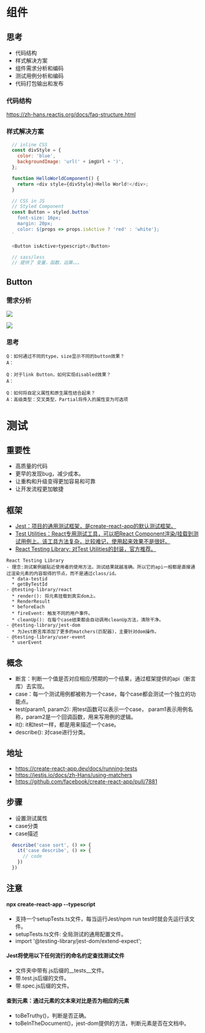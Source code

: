 
# 组件
## 思考
  * 代码结构
  * 样式解决方案
  * 组件需求分析和编码
  * 测试用例分析和编码
  * 代码打包输出和发布

### 代码结构
https://zh-hans.reactjs.org/docs/faq-structure.html

### 样式解决方案
```js
  // inline CSS
  const divStyle = {
    color: 'blue',
    backgroundImage: 'url(' + imgUrl + ')',
  };

  function HelloWorldComponent() {
    return <div style={divStyle}>Hello World!</div>;
  }
```

```js
  // CSS in JS
  // Styled Component
  const Button = styled.button`
    font-size: 16px;
    margin: 20px;
    color: ${props => props.isActive ? 'red' : 'white'};
  `

  <Button isActive>typescript</Button>
```

```js
  // sass/less
  // 提供了 变量，函数，运算。。。
```

## Button
### 需求分析
![](https://img.imgdb.cn/item/5f7dd5231cd1bbb86b7b5e8a.png)

![](https://img.imgdb.cn/item/5f7dd5b31cd1bbb86b7b7f41.png)

### 思考
```
Q：如何通过不同的type，size显示不同的button效果？
A：
```
```
Q：对于link Button，如何实现disabled效果？
A：
```
```
Q：如何将自定义属性和原生属性结合起来？
A：高级类型：交叉类型，Partial将传入的属性变为可选项
```

# 测试
## 重要性
- 高质量的代码
- 更早的发现bug，减少成本。
- 让重构和升级变得更加容易和可靠
- 让开发流程更加敏捷

## 框架
- <a href="https://jestjs.io/zh-Hans/">Jest：项目的通用测试框架，是create-react-app的默认测试框架。</a>
- <a href="https://zh-hans.reactjs.org/docs/test-utils.html">Test Utilities：React专用测试工具，可以把React Component渲染/挂载到测试用例上。该工具方法复杂，比较难记，使用起来效果不是很好。</a>
- <a href="https://testing-library.com/docs/">React Testing Library: 对Test Utilities的封装，官方推荐。</a>
```
React Testing Library
- 理念:测试案例越贴近使用者的使用方法，测试结果就越准确。所以它的api一般都是直接通过渲染元素的内容取得的节点，而不是通过class/id。
  * data-testid
  * getByTestId
- @testing-library/react
  * render(): 将元素挂载到真实dom上。
  * RenderResult
  * beforeEach
  * fireEvent: 触发不同的用户事件。
  * cleanUp(): 在每个case结束都会自动调用cleanUp方法，清除干净。
- @testing-library/jest-dom
  * 为Jest断言库添加了更多的matchers(匹配器)，主要针对dom操作。
- @testing-library/user-event
  * userEvent
```

## 概念
- 断言：判断一个值是否对应相应/预期的一个结果，通过框架提供的api（断言库）去实现。
- case：每一个测试用例都被称为一个case，每个case都会测试一个独立的功能点。
- test(param1, param2): 用test函数可以表示一个case， param1表示用例名称，param2是一个回调函数，用来写用例的逻辑。
- it(): it和test一样，都是用来描述一个case。
- describe(): 对case进行分类。

## 地址
- https://create-react-app.dev/docs/running-tests
- https://jestjs.io/docs/zh-Hans/using-matchers
- https://github.com/facebook/create-react-app/pull/7881

## 步骤
- 设置测试属性
- case分类
- case描述
```js
  describe('case sort', () => {
    it('case describe', () => {
      // code
    })
  })
```

## 注意
#### npx create-react-app --typescript
  * 支持一个setupTests.ts文件，每当运行Jest/npm run test时就会先运行该文件。
  * setupTests.ts文件: 全局测试的通用配置文件。
  * import '@testing-library/jest-dom/extend-expect';
#### Jest将使用以下任何流行的命名约定查找测试文件
  * 文件夹中带有.js后缀的__tests__文件。
  * 带.test.js后缀的文件。
  * 带.spec.js后缀的文件。
#### 查到元素：通过元素的文本来对比是否为相应的元素
  * toBeTruthy()，判断是否正确。
  * toBeInTheDocument()，jest-dom提供的方法，判断元素是否在文档中。

